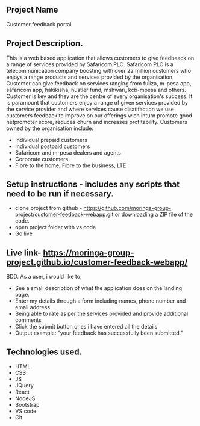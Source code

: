 ## Project Name
Customer feedback portal

## Project Description.


This is a web based application that allows customers to give feedbaack on a range of services provided by Safaricom PLC. Safaricom PLC is a telecommunication company boosting with over 22 million customers who enjoys a range products and services provided by the organisation. Customer can give feedback on services ranging from fuliza, m-pesa app, safaricom app, hakikisha, hustler fund, mshwari, kcb-mpesa and others. Customer is key and they are the centre of every organisation's success. It is paramount that customers enjoy a range of given services provided by the service provider and where services cause disatifaction we use customers feedback to improve on our offerings wich inturn promote good netpromoter score, reduces churn and increases profitability.
Customers owned by the organisation include:

- Individual prepaid customers
- Individual postpaid customers
- Safaricom and m-pesa dealers and agents
- Corporate customers
- Fibre to the home, Fibre to the business, LTE 
 
## Setup instructions - includes any scripts that need to be run if necessary.

- clone project from github - https://github.com/moringa-group-project/customer-feedback-webapp.git or downloading a ZIP file of the code.
- open project folder with vs code
- Go live


## Live link- https://moringa-group-project.github.io/customer-feedback-webapp/

BDD.
As a user, i would like to;

- See a small description of what the application does on the landing page.
- Enter my details through a form including names, phone number and email address. 
- Being able to rate as per the services provided and provide additional comments
- Click the submit button ones i have entered all the details
- Output example: "your feedback has successfully been submitted."

## Technologies used.

- HTML
- CSS
- JS
- JQuery
- React
- NodeJS
- Bootstrap
- VS code
- Git
